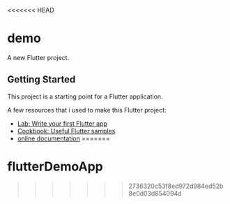 <<<<<<< HEAD
# demo

A new Flutter project.

## Getting Started

This project is a starting point for a Flutter application.

A few resources that i used to make this Flutter project:

- [Lab: Write your first Flutter app](https://flutter.dev/docs/get-started/codelab)
- [Cookbook: Useful Flutter samples](https://flutter.dev/docs/cookbook)
- [online documentation](https://flutter.dev/docs)
=======
# flutterDemoApp
>>>>>>> 2736320c53f8ed972d984ed52b8e0d03d854094d
